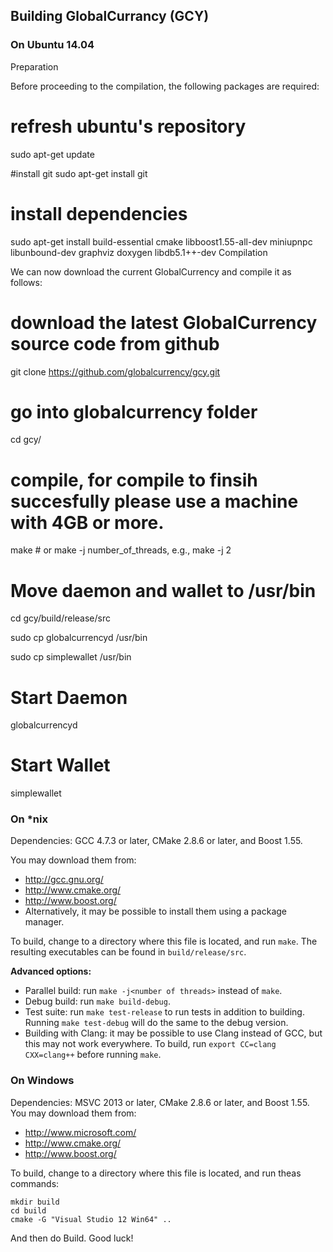 
## Building GlobalCurrancy (GCY)

### On Ubuntu 14.04

Preparation

Before proceeding to the compilation, the following packages are required:

# refresh ubuntu's repository
sudo apt-get update

#install git
sudo apt-get install git

# install dependencies
sudo apt-get install build-essential cmake libboost1.55-all-dev miniupnpc libunbound-dev graphviz doxygen libdb5.1++-dev
Compilation

We can now download the current GlobalCurrency and compile it as follows:

# download the latest GlobalCurrency source code from github
git clone https://github.com/globalcurrency/gcy.git

# go into globalcurrency folder
cd gcy/

# compile, for compile to finsih succesfully please use a machine with 4GB or more.
make # or make -j number_of_threads, e.g., make -j 2

# Move daemon and wallet to /usr/bin

cd gcy/build/release/src

sudo cp globalcurrencyd /usr/bin

sudo cp simplewallet /usr/bin

# Start Daemon
globalcurrencyd

# Start Wallet
simplewallet


### On *nix

Dependencies: GCC 4.7.3 or later, CMake 2.8.6 or later, and Boost 1.55.

You may download them from:

* http://gcc.gnu.org/
* http://www.cmake.org/
* http://www.boost.org/
* Alternatively, it may be possible to install them using a package manager.

To build, change to a directory where this file is located, and run `make`. The resulting executables can be found in `build/release/src`.

**Advanced options:**

* Parallel build: run `make -j<number of threads>` instead of `make`.
* Debug build: run `make build-debug`.
* Test suite: run `make test-release` to run tests in addition to building. Running `make test-debug` will do the same to the debug version.
* Building with Clang: it may be possible to use Clang instead of GCC, but this may not work everywhere. To build, run `export CC=clang CXX=clang++` before running `make`.

### On Windows
Dependencies: MSVC 2013 or later, CMake 2.8.6 or later, and Boost 1.55. You may download them from:

* http://www.microsoft.com/
* http://www.cmake.org/
* http://www.boost.org/

To build, change to a directory where this file is located, and run theas commands: 
```
mkdir build
cd build
cmake -G "Visual Studio 12 Win64" ..
```

And then do Build.
Good luck!
